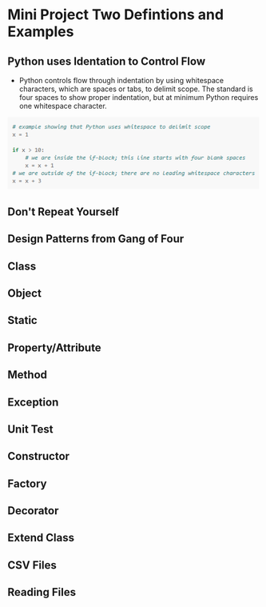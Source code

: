 # Mini Project Two Defintions and Examples

## Python uses Identation to Control Flow
* Python controls flow through indentation by using whitespace characters, which are spaces or tabs, to delimit scope. The standard is four spaces to show proper indentation, but at minimum Python requires one whitespace character.

![Control Image](/images/control.PNG)
## Don't Repeat Yourself

## Design Patterns from Gang of Four

## Class

## Object

## Static

## Property/Attribute

## Method

## Exception

## Unit Test

## Constructor

## Factory

## Decorator

## Extend Class

## CSV Files

## Reading Files

